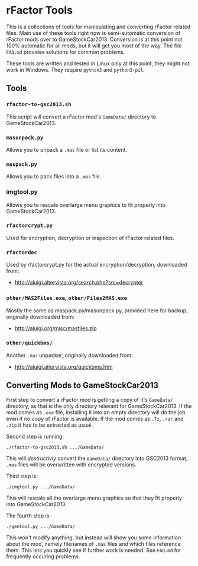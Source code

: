 # rFactor Tools

This is a collections of tools for manipulating and converting rFactor
related files. Main use of these tools right now is semi-automatic
conversion of rFactor mods over to GameStockCar2013. Conversion is at
this point not 100% automatic for all mods, but it will get you most
of the way. The file `FAQ.md` provides solutions for common problems.

These tools are written and tested in Linux only at this point, they
might not work in Windows. They require `python3` and `python3-pil`.

## Tools

### `rfactor-to-gsc2013.sh`

This script will convert a rFactor mod's `GameData/` directory to GameStockCar2013.

### `masunpack.py`

Allows you to unpack a `.mas` file or list its content.

### `maspack.py`

Allows you to pack files into a `.mas` file.

### imgtool.py

Allows you to rescale overlarge menu graphics to fit properly into GameStockCar2013.

### `rfactorcrypt.py`

Used for encryption, decryption or inspection of rFactor related files.

### `rfactordec`

Used by rfactorcrypt.py for the actual encryption/decryption, downloaded from:

* http://aluigi.altervista.org/search.php?src=decrypter

### `other/MAS2Files.exe`, `other/Files2MAS.exe`

Mostly the same as maspack.py/masunpack.py, provided here for backup, originally downloaded from:

* http://aluigi.org/misc/masfiles.zip

### `other/quickbms/`

Another `.mas` unpacker, originally downloaded from:

* http://aluigi.altervista.org/quickbms.htm

## Converting Mods to GameStockCar2013

First step to convert a rFactor mod is getting a copy of it's
`GameData/` directory, as that is the only directory relevant for
GameStockCar2013. If the mod comes as `.exe` file, installing it into
an empty directory will do the job even if no copy of rFactor is
available. If the mod comes as `.7z`, `.rar` and `.zip` it has to be
extracted as usual.

Second step is running:

    ./rfactor-to-gsc2013.sh .../GameData/

This will *destructivly* convert the `GameData/` directory into
GSC2013 format, `.mas` files will be overwritten with encrypted
versions.

Third step is:

    ./imgtool.py .../GameData/

This will rescale all the overlarge menu graphics so that they fit
properly into GameStockCar2013.

The fourth step is:

    ./gentool.py .../GameData/

This won't modify anything, but instead will show you some information
about the mod, namely filenames of `.mas` files and which files
reference them. This lets you quickly see if further work is needed.
See `FAQ.md` for frequently occuring problems.
